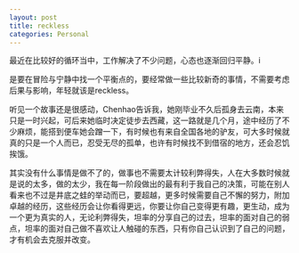 ```yaml
---
layout: post
title: reckless
categories: Personal
---
```


最近在比较好的循环当中，工作解决了不少问题，心态也逐渐回归平静。i

是要在冒险与宁静中找一个平衡点的，要经常做一些比较新奇的事情，不需要考虑后果与影响，年轻就该是reckless。

听见一个故事还是很感动，Chenhao告诉我，她刚毕业不久后孤身去云南，本来只是一时兴起，可后来她临时决定徒步去西藏，这一路就是几个月，途中经历了不少麻烦，能搭到便车她会蹭一下，有时候也有来自全国各地的驴友，可大多时候就真的只是一个人而已，忍受无尽的孤单，也许有时候找不到借宿的地方，还会忍饥挨饿。

其实没有什么事情是做不了的，做事也不需要太计较利弊得失，人在大多数时候就是说的太多，做的太少，我在每一阶段做出的最有利于我自己的决策，可能在别人看来也不过是井底之蛙的举动而已，要超越，更多时候需要自己不懈的努力，附加卓越的经历，这些经历会让你看得更远，你要让你自己变得更有趣，更生动，成为一个更为真实的人，无论利弊得失，坦率的分享自己的过去，坦率的面对自己的弱点，坦率的面对自己做不喜欢让人触碰的东西，只有你自己认识到了自己的问题，才有机会去克服并改变。
